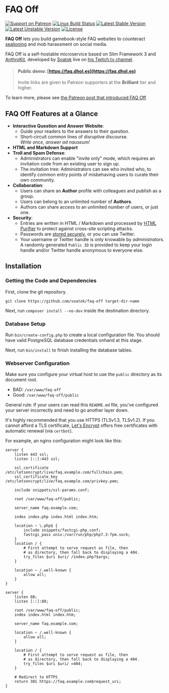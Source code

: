 # FAQ Off

[![Support on Patreon](https://img.shields.io/endpoint.svg?url=https%3A%2F%2Fshieldsio-patreon.herokuapp.com%2Fsoatok&style=flat)](https://patreon.com/soatok)
[![Linux Build Status](https://travis-ci.org/soatok/faq-off.svg?branch=master)](https://travis-ci.org/soatok/faq-off)
[![Latest Stable Version](https://poser.pugx.org/soatok/faq-off/v/stable)](https://packagist.org/packages/soatok/faq-off)
[![Latest Unstable Version](https://poser.pugx.org/soatok/faq-off/v/unstable)](https://packagist.org/packages/soatok/faq-off)
[![License](https://poser.pugx.org/soatok/faq-off/license)](https://packagist.org/packages/soatok/faq-off)

**FAQ Off** lets you build gamebook-style FAQ websites to counteract
[sealioning](https://en.wikipedia.org/wiki/Sealioning) and mob harassment
on social media.

FAQ Off is a self-hostable microservice based on Slim Framework 3 and 
[AnthroKit](https://github.com/soatok/anthrokit), developed by
[Soatok](https://soatok.com) live on [his Twitch.tv channel](https://twitch.tv/soatok).

> #### Public demo: [https://faq.dhol.es](https://faq.dhol.es)
> Invite links are given to Patreon supporters at the 
> **Brilliant** tier and higher.

To learn more, please see [the Patreon post that introduced FAQ Off](https://www.patreon.com/posts/tell-sea-lions-24475473).

## FAQ Off Features at a Glance

* **Interactive Question and Answer Website**:
  * Guide your readers to the answers to their question.
  * Short-circuit common lines of disruptive discourse.  
    *Write once, answer ad nauseum!*
* **HTML and Markdown Support**
* **Troll and Spam Defense**:
  * Administrators can enable "invite only" mode, which requires an invitation code
    from an existing user to sign up.
  * The invitation tree: Administrators can see who invited who, to identify common
    entry points of misbehaving users to curate their own community.
* **Collaboration**:
  * Users can share an **Author** profile with colleagues and publish as a group.
  * Users can belong to an unlimited number of **Authors**.
  * Authors can share access to an unlimited number of users, or just one.
* **Security**:
  * Entries are written in HTML / Markdown and processed by [HTML Purifier](http://htmlpurifier.org)
    to protect against cross-site scripting attacks.
  * Passwords are [stored securely](https://github.com/soatok/dhole-cryptography#password-storage), or you can use Twitter. 
  * Your username or Twitter handle is only knowable by *administrators*.
    A randomly generated `Public ID` is provided to keep your login handle
    and/or Twitter handle anonymous to everyone else.

## Installation

### Getting the Code and Dependencies

First, clone the git repository.

```
git clone https://github.com/soatok/faq-off target-dir-name
```

Next, run `composer install --no-dev` inside the destination directory.

### Database Setup

Run `bin/create-config.php` to create a local configuration file.
You should have valid PostgreSQL database credentials onhand at
this stage.

Next, run `bin/install` to finish installing the database tables. 

### Webserver Configuration

Make sure you configure your virtual host to use the `public` directory
as its document root.

* BAD: `/var/www/faq-off` 
* Good: `/var/www/faq-off/public`

General rule: If your users can read this `README.md` file, you've configured your
server incorrectly and need to go another layer down. 

It's highly recommended that you use HTTPS (TLSv1.3, TLSv1.2). If you cannot
afford a TLS certificate, [Let's Encrypt](https://letsencrypt.org) offers free
certificates with automatic renewal (via `certbot`).

For example, an nginx configuration might look like this:

```nginx
server {
    listen 443 ssl;
    listen [::]:443 ssl;

    ssl_certificate /etc/letsencrypt/live/faq.example.com/fullchain.pem;
    ssl_certificate_key /etc/letsencrypt/live/faq.example.com/privkey.pem;

    include snippets/ssl-params.conf;

    root /var/www/faq-off/public;

    server_name faq.example.com;

    index index.php index.html index.htm;

    location ~ \.php$ {
        include snippets/fastcgi-php.conf;
        fastcgi_pass unix:/var/run/php/php7.3-fpm.sock;
    }
    location / {
        # First attempt to serve request as file, then
        # as directory, then fall back to displaying a 404.
        try_files $uri $uri/ /index.php?$args;
    }

    location ~ /.well-known {
        allow all;
    }
}

server {
    listen 80;
    listen [::]:80;

    root /var/www/faq-off/public;
    index index.html index.htm;

    server_name faq.example.com;

    location ~ /.well-known {
        allow all;
    }

    location / {
        # First attempt to serve request as file, then
        # as directory, then fall back to displaying a 404.
        try_files $uri $uri/ =404;
    }

    # Redirect to HTTPS
    return 301 https://faq.example.com$request_uri;
}
```
